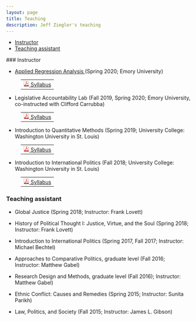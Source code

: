 ```yaml
---
layout: page
title: Teaching
description: Jeff Ziegler's teaching
---
```


<div class="navbar">
    <div class="navbar-inner">
        <ul class="nav">
            <li><a href="#instructor">Instructor</a></li>
            <li><a href="#TA">Teaching assistant</a></li>
        </ul>
    </div>
</div>
### <a name="instructor"></a>Instructor

- <a href="https://zieglerjef.github.io/pages/QTM200teachingMaterials/" target="_blank"> Applied Regression Analysis </a> (Spring 2020; Emory University)

<table style="margin-left: 40px">
  <tr><td><a href="https://www.dropbox.com/s/qg5cjagr9upswt3/SyllabusQTM200Spring2020.pdf?dl=0" target="_blank"> <img src="icons16/pdf-icon.png" alt="hi" class="inline"/> Syllabus </a></td></tr>
</table>

- Legislative Accountability Lab (Fall 2019, Spring 2020; Emory University, co-instructed with Clifford Carrubba)

<table style="margin-left: 40px">
  <tr><td><a href="https://www.dropbox.com/s/rrdinmj5quu6whi/SyllabusCompLegFall2019.pdf?dl=0" target="_blank"> <img src="icons16/pdf-icon.png" alt="hi" class="inline"/> Syllabus </a></td></tr>
</table>

- Introduction to Quantitative Methods (Spring 2019; University College: Washington University in St. Louis)

<table style="margin-left: 40px">
  <tr><td><a href="https://www.dropbox.com/s/5e62lkb6ctsisii/JZ_Syllabus_QPM_Spring2019.pdf?dl=0" target="_blank"> <img src="icons16/pdf-icon.png" alt="hi" class="inline"/> Syllabus </a></td></tr>
</table>

- Introduction to International Politics (Fall 2018; University College: Washington University in St. Louis)

<table style="margin-left: 40px">
  <tr><td><a href="https://www.dropbox.com/s/k8ccp15fsb9wsar/Syllabus%20Intro%20IR%20Fall%202018.pdf?dl=0" target="_blank"> <img src="icons16/pdf-icon.png" alt="hi" class="inline"/> Syllabus </a></td></tr>
</table>

### <a name="TA"></a>Teaching assistant

- Global Justice (Spring 2018; Instructor: Frank Lovett)

- History of Political Thought I: Justice, Virtue, and the Soul (Spring 2018; Instructor: Frank Lovett)

- Introduction to International Politics (Spring 2017, Fall 2017; Instructor: Michael Bechtel)

- Approaches to Comparative Politics, graduate level (Fall 2016; Instructor: Matthew Gabel)

- Research Design and Methods, graduate level (Fall 2016); Instructor: Matthew Gabel)

- Ethnic Conflict: Causes and Remedies (Spring 2015; Instructor: Sunita Parikh)

- Law, Politics, and Society (Fall 2015; Instructor: James L. Gibson)
